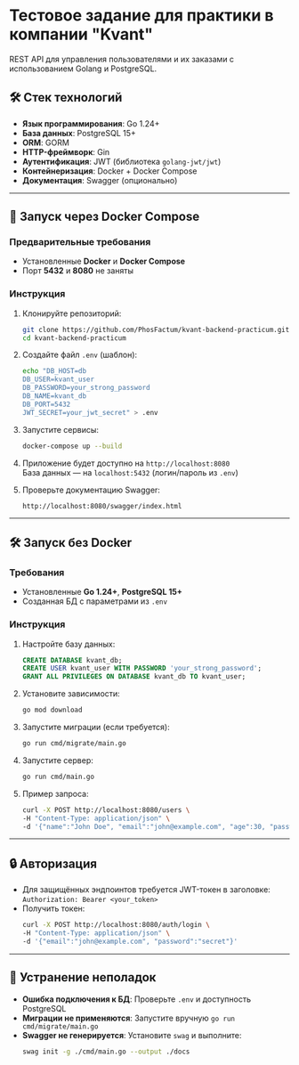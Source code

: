 # Тестовое задание для практики в компании "Kvant"

REST API для управления пользователями и их заказами с использованием Golang и PostgreSQL.

## 🛠 Стек технологий
- **Язык программирования**: Go 1.24+
- **База данных**: PostgreSQL 15+
- **ORM**: GORM
- **HTTP-фреймворк**: Gin
- **Аутентификация**: JWT (библиотека `golang-jwt/jwt`)
- **Контейнеризация**: Docker + Docker Compose
- **Документация**: Swagger (опционально)

---

## 🚀 Запуск через Docker Compose

### Предварительные требования
- Установленные **Docker** и **Docker Compose**
- Порт **5432** и **8080** не заняты

### Инструкция
1. Клонируйте репозиторий:
    ```bash
    git clone https://github.com/PhosFactum/kvant-backend-practicum.git
    cd kvant-backend-practicum
    ```

2. Создайте файл `.env` (шаблон):
    ```bash
    echo "DB_HOST=db
    DB_USER=kvant_user
    DB_PASSWORD=your_strong_password
    DB_NAME=kvant_db
    DB_PORT=5432
    JWT_SECRET=your_jwt_secret" > .env
    ```

3. Запустите сервисы:
    ```bash
    docker-compose up --build
    ```

4. Приложение будет доступно на `http://localhost:8080`  
   База данных — на `localhost:5432` (логин/пароль из `.env`)

5. Проверьте документацию Swagger:
    ```
    http://localhost:8080/swagger/index.html
    ```

---

## 🛠 Запуск без Docker

### Требования
- Установленные **Go 1.24+**, **PostgreSQL 15+**
- Созданная БД с параметрами из `.env`

### Инструкция
1. Настройте базу данных:
    ```sql
    CREATE DATABASE kvant_db;
    CREATE USER kvant_user WITH PASSWORD 'your_strong_password';
    GRANT ALL PRIVILEGES ON DATABASE kvant_db TO kvant_user;
    ```

2. Установите зависимости:
    ```bash
    go mod download
    ```

3. Запустите миграции (если требуется):
    ```bash
    go run cmd/migrate/main.go
    ```

4. Запустите сервер:
    ```bash
    go run cmd/main.go
    ```

5. Пример запроса:
    ```bash
    curl -X POST http://localhost:8080/users \
    -H "Content-Type: application/json" \
    -d '{"name":"John Doe", "email":"john@example.com", "age":30, "password":"secret"}'
    ```

---

## 🔒 Авторизация
- Для защищённых эндпоинтов требуется JWT-токен в заголовке:  
  `Authorization: Bearer <your_token>`
- Получить токен:
    ```bash
    curl -X POST http://localhost:8080/auth/login \
    -H "Content-Type: application/json" \
    -d '{"email":"john@example.com", "password":"secret"}'

    ```
---

## 🐛 Устранение неполадок
- **Ошибка подключения к БД**: Проверьте `.env` и доступность PostgreSQL
- **Миграции не применяются**: Запустите вручную `go run cmd/migrate/main.go`
- **Swagger не генерируется**: Установите `swag` и выполните:
    ```bash
    swag init -g ./cmd/main.go --output ./docs
    ```
